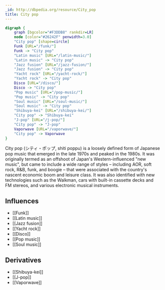 ```yaml
---
_id: http://dbpedia.org/resource/City_pop
title: City pop
---
```


```dot
digraph {
	graph [bgcolor="#F3DDB8" rankdir=LR]
	node [color="#26242F" penwidth=3.0]
	"City pop" [shape=circle]
	Funk [URL="/funk/"]
	Funk -> "City pop"
	"Latin music" [URL="/latin-music/"]
	"Latin music" -> "City pop"
	"Jazz fusion" [URL="/jazz-fusion/"]
	"Jazz fusion" -> "City pop"
	"Yacht rock" [URL="/yacht-rock/"]
	"Yacht rock" -> "City pop"
	Disco [URL="/disco/"]
	Disco -> "City pop"
	"Pop music" [URL="/pop-music/"]
	"Pop music" -> "City pop"
	"Soul music" [URL="/soul-music/"]
	"Soul music" -> "City pop"
	"Shibuya-kei" [URL="/shibuya-kei/"]
	"City pop" -> "Shibuya-kei"
	"J-pop" [URL="/j-pop/"]
	"City pop" -> "J-pop"
	Vaporwave [URL="/vaporwave/"]
	"City pop" -> Vaporwave
}
```

City pop (シティ・ポップ, shiti poppu) is a loosely defined form of Japanese pop music that emerged in the late 1970s and peaked in the 1980s. It was originally termed as an offshoot of Japan's Western-influenced "new music", but came to include a wide range of styles – including AOR, soft rock, R&B, funk, and boogie – that were associated with the country's nascent economic boom and leisure class. It was also identified with new technologies such as the Walkman, cars with built-in cassette decks and FM stereos, and various electronic musical instruments.

## Influences

- [[Funk]]
- [[Latin music]]
- [[Jazz fusion]]
- [[Yacht rock]]
- [[Disco]]
- [[Pop music]]
- [[Soul music]]

## Derivatives

- [[Shibuya-kei]]
- [[J-pop]]
- [[Vaporwave]]
